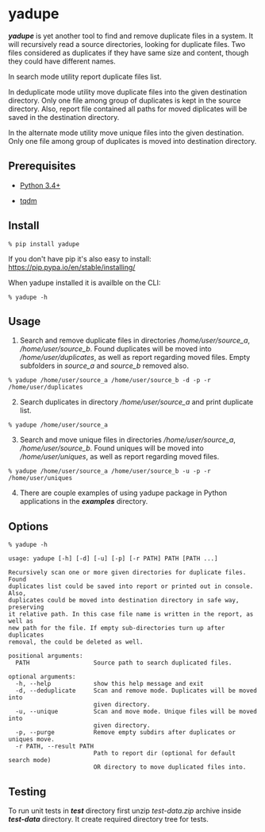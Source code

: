 # yadupe

__*yadupe*__ is yet another tool to find and remove duplicate files in a system.
It will recursively read a source directories, looking for duplicate files. Two files considered as duplicates if they have same size and content, though they could have different names.

In search mode utility report duplicate files list.

In deduplicate mode utility move duplicate files into the given destination directory. Only one file among group of duplicates is kept in the source directory. Also, report file contained all paths for moved diplicates will be saved in the destination directory.

In the alternate mode utility move unique files into the given  destination. Only one file among group of duplicates is moved into destination directory.

## Prerequisites

* [Python 3.4+](http://www.python.org/)

* [tqdm](https://tqdm.github.io/)


## Install

```
% pip install yadupe
```

If you don't have pip it's also easy to install: https://pip.pypa.io/en/stable/installing/

When yadupe installed it is availble on the CLI:

```
% yadupe -h
```

## Usage

1. Search and remove duplicate files in directories */home/user/source_a*, */home/user/source_b*. Found duplicates will be moved into */home/user/duplicates*, as well as report regarding moved files. Empty subfolders in  *source_a* and  *source_b* removed also.

```
% yadupe /home/user/source_a /home/user/source_b -d -p -r /home/user/duplicates
```

2. Search duplicates in directory */home/user/source_a* and print duplicate list.

```
% yadupe /home/user/source_a
```

3. Search and move unique files in directories */home/user/source_a*, */home/user/source_b*. Found uniques will be moved into */home/user/uniques*, as well as report regarding moved files.

```
% yadupe /home/user/source_a /home/user/source_b -u -p -r /home/user/uniques
```

4. There are couple examples of using yadupe package in Python applications in the __*examples*__ directory.

## Options

```
% yadupe -h

usage: yadupe [-h] [-d] [-u] [-p] [-r PATH] PATH [PATH ...]

Recursively scan one or more given directories for duplicate files. Found
duplicates list could be saved into report or printed out in console. Also,
duplicates could be moved into destination directory in safe way, preserving
it relative path. In this case file name is written in the report, as well as
new path for the file. If empty sub-directories turn up after duplicates
removal, the could be deleted as well.

positional arguments:
  PATH                  Source path to search duplicated files.

optional arguments:
  -h, --help            show this help message and exit
  -d, --deduplicate     Scan and remove mode. Duplicates will be moved into
                        given directory.
  -u, --unique          Scan and move mode. Unique files will be moved into
                        given directory.
  -p, --purge           Remove empty subdirs after duplicates or uniques move.
  -r PATH, --result PATH
                        Path to report dir (optional for default search mode)
                        OR directory to move duplicated files into.
```

## Testing

To run unit tests in __*test*__ directory first unzip *test-data.zip* archive inside __*test-data*__ directory. It create required directory tree for tests.